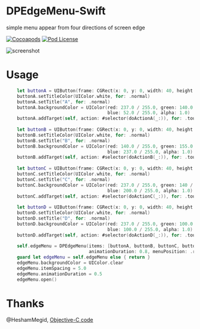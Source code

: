 # DPEdgeMenu-Swift
simple menu appear from four directions of screen edge

[![Cocoapods](https://img.shields.io/cocoapods/v/DPEdgeMenu.svg)](http://cocoapods.org/?q=DPEdgeMenu)
[![Pod License](http://img.shields.io/cocoapods/l/DPEdgeMenu.svg)](https://github.com/HongliYu/DPEdgeMenu-Swift/blob/master/LICENSE)

![screenshot](https://github.com/HongliYu/DPEdgeMenu-Swift/blob/master/DPEdgeMenu.gif?raw=true)


# Usage

```  swift
    let buttonA = UIButton(frame: CGRect(x: 0, y: 0, width: 40, height: 40))
    buttonA.setTitleColor(UIColor.white, for: .normal)
    buttonA.setTitle("A", for: .normal)
    buttonA.backgroundColor = UIColor(red: 237.0 / 255.0, green: 140.0 / 255.0,
                                      blue: 52.0 / 255.0, alpha: 1.0)
    buttonA.addTarget(self, action: #selector(doActionA(_:)), for: .touchUpInside)
    
    let buttonB = UIButton(frame: CGRect(x: 0, y: 0, width: 40, height: 40))
    buttonB.setTitleColor(UIColor.white, for: .normal)
    buttonB.setTitle("B", for: .normal)
    buttonB.backgroundColor = UIColor(red: 140.0 / 255.0, green: 155.0 / 255.0,
                                      blue: 237.0 / 255.0, alpha: 1.0)
    buttonB.addTarget(self, action: #selector(doActionB(_:)), for: .touchUpInside)
    
    let buttonC = UIButton(frame: CGRect(x: 0, y: 0, width: 40, height: 40))
    buttonC.setTitleColor(UIColor.white, for: .normal)
    buttonC.setTitle("C", for: .normal)
    buttonC.backgroundColor = UIColor(red: 237.0 / 255.0, green: 140 / 255.0,
                                      blue: 200.0 / 255.0, alpha: 1.0)
    buttonC.addTarget(self, action: #selector(doActionC(_:)), for: .touchUpInside)
    
    let buttonD = UIButton(frame: CGRect(x: 0, y: 0, width: 40, height: 40))
    buttonD.setTitleColor(UIColor.white, for: .normal)
    buttonD.setTitle("D", for: .normal)
    buttonD.backgroundColor = UIColor(red: 237.0 / 255.0, green: 100.0 / 255.0,
                                      blue: 100.0 / 255.0, alpha: 1.0)
    buttonD.addTarget(self, action: #selector(doActionD(_:)), for: .touchUpInside)
    
    self.edgeMenu = DPEdgeMenu(items: [buttonA, buttonB, buttonC, buttonD],
                               animationDuration: 0.8, menuPosition: .right)
    guard let edgeMenu = self.edgeMenu else { return }
    edgeMenu.backgroundColor = UIColor.clear
    edgeMenu.itemSpacing = 5.0
    edgeMenu.animationDuration = 0.5
    edgeMenu.open()
```
# Thanks
@HeshamMegid, [Objective-C code](https://github.com/HeshamMegid/HMSideMenu) 

